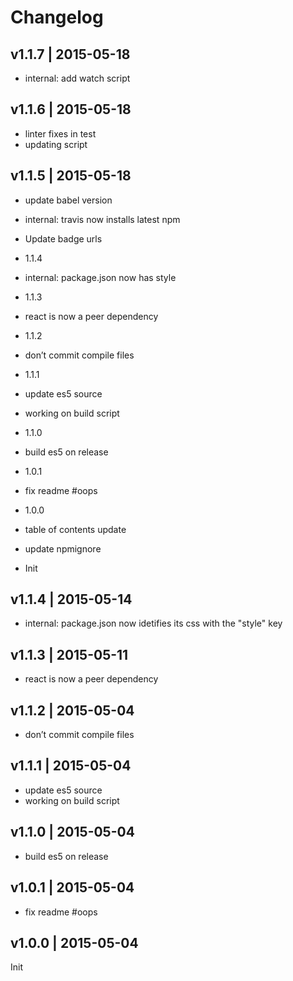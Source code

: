 # Changelog

## v1.1.7 | 2015-05-18
* internal: add watch script

## v1.1.6 | 2015-05-18
* linter fixes in test
* updating script

## v1.1.5 | 2015-05-18
* update babel version
* internal: travis now installs latest npm
* Update badge urls

* 1.1.4

* internal: package.json now has style

* 1.1.3

* react is now a peer dependency

* 1.1.2

* don’t commit compile files

* 1.1.1

* update es5 source

* working on build script

* 1.1.0

* build es5 on release

* 1.0.1

* fix readme #oops

* 1.0.0

* table of contents update

* update npmignore

* Init

## v1.1.4 | 2015-05-14
* internal: package.json now idetifies its css with the "style" key

## v1.1.3 | 2015-05-11
* react is now a peer dependency

## v1.1.2 | 2015-05-04
* don’t commit compile files

## v1.1.1 | 2015-05-04
* update es5 source
* working on build script

## v1.1.0 | 2015-05-04
* build es5 on release

## v1.0.1 | 2015-05-04
* fix readme #oops

## v1.0.0 | 2015-05-04
Init










